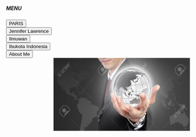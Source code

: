 <html>
<head>
<title>Tugas 13</title>
<meta name="viewport" content="width=device-width, initial-scale=1">
<link rel="stylesheet" href="w3.css">
</head>
<body>
<div class="w3-sidebar w3-bar-block w3-light-grey w3-card" style="width:130px">
 <h5 class="w3-bar-item">MENU</h5>
 <button class="w3-bar-item w3-button tablink" onclick="openMenu(event, 'paris')">PARIS</button>
 <button class="w3-bar-item w3-button tablink" onclick="openMenu(event, 'jenniferlawrence')">Jennifer Lawrence</button>
 <button class="w3-bar-item w3-button tablink" onclick="openMenu(event, 'tokohpenemu')">Ilmuwan</button>
 <button class="w3-bar-item w3-button tablink" onclick="openMenu(event, 'ibukotaindonesia')">Ibukota Indonesia</button>
 <button class="w3-bar-item w3-button tablink" onclick="openMenu(event, 'aboutme')">About Me</button>
</div>
<div style="margin-left:130px">
<div class="w3-padding"><img src="atas.jpg" style="height: 200px; width: 100%">
</div>
<div id="paris" class="w3-container menu" style="display:none">
 <h2>Paris</h2>
 <img class="w3-animate-fading" src="paris.jpg" style="height: 420px; width: 50%"><h5>Paris (pengucapan bahasa Prancis: [/pæˈriː/] atau /pəˈriː/ [paʁi] (bantuan·info)) adalah ibu kota Prancis. Terletak di sungai Seine, di utara Prancis, di jantung region Île-de-France (juga dikenal sebagai "Region Paris"; bahasa Prancis: Région parisienne). Kota Paris pada batas administratifnya (tak berubah sejak 1860) memiliki penduduk 2.167.994 jiwa (Januari 2006).[3] Unité urbaine Paris (atau wilayah urban) memanjang ke luar batas kota administratif dan memiliki perkiraan penduduk 9.93 juta (tahun 2005).[4] Aire urbaine Paris (atau wilayah metropolitan) memiliki penduduk hampir 12 juta jiwa,[5] dan merupakan salah satu wilayah metropolitan terpadat di Eropa.[6]

Permukiman penting bagi lebih dari dua milenium, Paris hari ini menjadi salah satu pusat bisnis dan budaya terdepan di dunia, dan campuran politik, pendidikan, hiburan, media, fashion, sains dan seni semuanya membantu statusnya sebagai salah satu kota global terbesar di dunia.[7] Region Paris (Île-de-France) adalah ekonomi kota terbesar di Eropa, dan kelima terbesar dalam daftar kota menurut PDB dunia. Dengan €500.8 miliar (US$628.9 miliar), kota ini menghasilkan seperempat produk domestik bruto (PDB) Prancis tahun 2006.[8] Region Paris memiliki 36 dari perusahaan Fortune Global 500[9] di beberapa distrik bisnis, terutama La Défense, distrik bisnis terbesar di Eropa.[10] Paris juga memiliki banyak organisasi internasional seperti UNESCO, OECD, ICC dan Paris Club.

Paris adalah kota tujuan turis paling populer di dunia, dengan 30 juta pengunjung asing per tahun.[11] Terdapat sejumlah markah tanah terkenal di antara berbagai atraksinya, bersama dengan institusi terkenal dan taman terpopuler di dunia.
<p>sumber : <a href="https://id.wikipedia.org/wiki/Paris"><blue>https://id.wikipedia.org/wiki/Paris</blue></a>
</h5>
</div>
<div id="jenniferlawrence" class="w3-container menu" style="display:none">
 <h2>Jennifer Lawrence</h2>
 <img class="w3-animate-bottom" src="jenniferlawrence.jpg" style="width: 50%">
 <h4>	Jennifer Shrader Lawrence (lahir 15 Agustus 1990)[1] adalah aktris asal Amerika Serikat. Film-film yang dibintanginya sukses meraup lebih dari US$ 6 Miliar di seluruh dunia. Lawrence telah memenangkan berbagai penghargaan sebagai Aktris Terbaik, diantaranya satu Academy Award, tiga Golden Globe Award, satu BAFTA Award, dua Screen Actors Guild Awards, empat Critics' Choice Movie Award. Lawrence adalah aktris dengan bayaran tertinggi di dunia pada tahun 2015 dan 2016. Lawrence juga menempati posisi puncak dalam daftar 100 tokoh paling berpengaruh di dunia versi Time untuk tahun 2013 juga dalam daftar Forbes Celebrity 100 untuk tahun 2014 dan 2016. [2] Ia juga dinobatkan oleh FHM sebagai “The Sexiest Woman in the World” untuk tahun 2014.

Lawrence pertama kali mendapat peran utama saat bergabung untuk membintangi seri komedi televisi TBS berjudul "The Bill Engvall Show" (2007-2009). Setelahnya, Lawrence mulai menembus perhatian para kritikus film saat berperan menjadi bintang utama dalam film karya sutradara Debra Granik: "Winter's Bone" (2010).
Karier Lawrence mulai melesat saat ia terpilih untuk memerankan karakter Mystique dalam seri film X-Men (2011-2019). Namanya kian menjadi pusat perhatian media perfilman dunia setelah sukses besar dalam memerankan Katniss Everdeen dalam seri film The Hunger Games (2012-2015) dan telah dinobatkan sebagai “karakter action-heroine terlaris sepanjang masa”.[3][4]

Di usia 22 tahun, Lawrence sudah memenangkan Piala Oscar sebagai Aktris Terbaik di Academy Awards ke-85 tahun 2013 berkat aktingnya dalam memerankan karakter Tiffany Maxwell dalam film Silver Linings Playbook. Hal ini juga yang menjadikan namanya menjadi pemenang termuda kedua untuk kategori Aktris Terbaik dalam sejarah penyelenggaraan Academy Award.[5] Setahun setelahnya, melalui perannya sebagai Rosalyn Rosenfeld dalam film komedi drama American Hustle, ia kembali berjaya di musim penghargaan pada tahun 2014 termasuk kemenangan keduanya dalam penghargaan Golden Globe Award, kemenangan kedua untuk Screen Actors Guild Award, kemenangan pertama untuk BAFTA Award dan menerima nominasi ketiga kalinya untuk Academy Award.[6][7][8][9]

sumber : <a href="https://id.wikipedia.org/wiki/Jennifer_Lawrence"><blue>https://id.wikipedia.org/wiki/Jennifer_Lawrence</blue></a>
</h4>
</div>
<div id="tokohpenemu" class="w3-container menu" style="display:none">
 <h2>Muḥammad bin Mūsā al-Khawārizmī</h2>
 <img class="w3-animate-top" src="ww.jpeg" style="width: 46%">
 <h5>Muḥammad bin Mūsā al-Khawārizmī
 Muḥammad bin Mūsā al-Khawārizmī (bahasa Persia: محمد بن موسى الخوارزمي) adalah seorang ahli dalam bidang matematika, astronomi, astrologi, dan geografi yang berasal dari Kufah,Irak. Lahir sekitar tahun 780 di Khwārizm (sekarang Khiva, Uzbekistan) dan wafat sekitar tahun 850 di Baghdad. Hampir sepanjang hidupnya, ia bekerja sebagai dosen di Sekolah Kehormatan di Baghdad yang didirikan oleh Khalifah Bani Abbasiyah Al-Ma'mun bin Ar-Rasyid, tempat ia belajar ilmu alam dan matematik, termasuk mempelajari terjemahan manuskrip Sanskerta dan Yunani

Buku pertamanya, Al Kitaab al muhtasar fii hisaab al jabr wa'l muqabaala, adalah buku pertama yang membahas solusi sistematik dari persamaan linear dan persamaan kuadrat. Sehingga ia disebut sebagai Bapak Aljabar. Al-Khwārizmī juga berperan penting dalam memperkenalkan angka Arab melalui karya Kitāb al-Jam’a wa-l-tafrīq bi-ḥisāb al-Hind yang kelak diadopsi sebagai angka standar yang dipakai di berbagai bahasa serta kemudian diperkenalkan sebagai Sistem Penomoran Posisi Desimal di dunia Barat pada abad ke-12. Ia merevisi dan menyesuaikan Geografi Ptolemeus sebaik mengerjakan tulisan-tulisan tentang astronomi dan astrologi.

Kontribusinya tak hanya berdampak besar pada matematika, tapi juga dalam kebahasaan. Kata "aljabar" berasal dari kata al-Jabr, satu dari dua operasi dalam matematika untuk menyelesaikan notasi kuadrat, yang tercantum dalam bukunya. Kata algorisme dan algoritma diambil dari kata algorismi, latinisasi dari namanya. Namanya juga di serap dalam bahasa Spanyol, guarismo, dan dalam bahasa Portugis, algarismo bermakna digit.
 <p>Sumber : <a href="https://id.wikipedia.org/wiki/Mu%E1%B8%A5ammad_bin_M%C5%ABs%C4%81_al-Khaw%C4%81rizm%C4%AB"><blue>https://id.wikipedia.org/wiki/Mu%E1%B8%A5ammad_bin_M%C5%ABs%C4%81_al-Khaw%C4%81rizm%C4%AB</blue></a>
 </h5>
</div>
<div id="ibukotaindonesia" class="w3-container menu" style="display:none">
 <h2>Jakarta</h2>
 <img class="w3-animate-zoom" src="jakarta.jpeg" style="width: 46%">
 <h5>Secara konstitusional, Jakarta ditetapkan sebagai ibu kota Indonesia melalui Undang-Undang Nomor 10 Tahun 1964. Jakarta telah menjadi pusat pemerintahan sejak masih bernama Batavia pada masa Hindia Belanda. Pada awal abad ke-20 ada upaya oleh Pemerintahan Hindia Belanda untuk mengubah lokasi ibu kota dari Batavia ke Bandung, walaupun gagal karena Depresi Besar dan Perang Dunia II.[1] Setelah menjadi wacana selama puluhan tahun, Presiden Joko Widodo mengumumkan pemindahan ibu kota negara ke Kalimantan Timur pada tahun 2019 .
 
 <p>sumber : <a href="https://id.wikipedia.org/wiki/Ibu_kota_Indonesia"><blue>https://id.wikipedia.org/wiki/Ibu_kota_Indonesia</blue></a>
 </h5>
</div>
<div id="aboutme" class="w3-container menu" style="display:none">
 <h2>Mahasiswa Unikom</h2>
 <img class="w3-animate-bottom" src="zann.jpeg" style="height: 420px; width: 40%">
 <h2>
 <p>Nim 	: 10121084</p>
 <p> Nama 	: Miftahul Fauzan</p>
 <p>Kelas	: IF-3</p> 
 <img src="gif1.gif" width="150" height="50">
 </h2>
</div>
<script>
function openMenu(evt, namaMenu) {
 var i, x, tablinks;
 x = document.getElementsByClassName("menu");
 for (i = 0; i < x.length; i++) {
 x[i].style.display = "none";
 }
 tablinks = document.getElementsByClassName("tablink");
 for (i = 0; i < x.length; i++) {
 tablinks[i].className = tablinks[i].className.replace(" w3-green", "");
 }
 document.getElementById(namaMenu).style.display = "block";
 evt.currentTarget.className += " w3-green";
}
</script>
</body>
</html>
